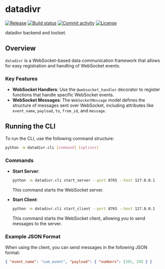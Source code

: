 # datadivr

[![Release](https://img.shields.io/github/v/release/menchelab/datadivr)](https://img.shields.io/github/v/release/menchelab/datadivr)
[![Build status](https://img.shields.io/github/actions/workflow/status/menchelab/datadivr/main.yml?branch=main)](https://github.com/menchelab/datadivr/actions/workflows/main.yml?query=branch%3Amain)
[![Commit activity](https://img.shields.io/github/commit-activity/m/menchelab/datadivr)](https://img.shields.io/github/commit-activity/m/menchelab/datadivr)
[![License](https://img.shields.io/github/license/menchelab/datadivr)](https://img.shields.io/github/license/menchelab/datadivr)

datadivr backend and toolset.

## Overview

`datadivr` is a WebSocket-based data communication framework that allows for easy registration and handling of WebSocket events.

### Key Features

- **WebSocket Handlers**: Use the `@websocket_handler` decorator to register functions that handle specific WebSocket events.
- **WebSocket Messages**: The `WebSocketMessage` model defines the structure of messages sent over WebSocket, including attributes like `event_name`, `payload`, `to`, `from_id`, and `message`.

## Running the CLI

To run the CLI, use the following command structure:

```bash
python -m datadivr.cli [command] [options]
```

### Commands

- **Start Server**:

  ```bash
  python -m datadivr.cli start_server --port 8765 --host 127.0.0.1
  ```

  This command starts the WebSocket server.

- **Start Client**:

  ```bash
  python -m datadivr.cli start_client --port 8765 --host 127.0.0.1
  ```

  This command starts the WebSocket client, allowing you to send messages to the server.

### Example JSON Format

When using the client, you can send messages in the following JSON format:

```json
{ "event_name": "sum_event", "payload": { "numbers": [391, 29] } }
```
